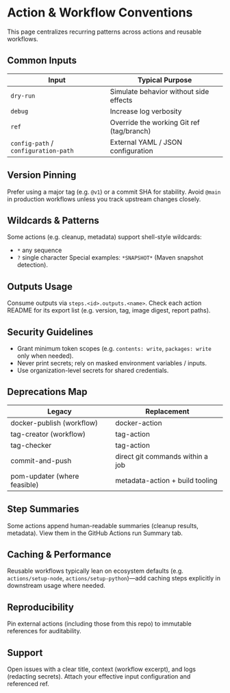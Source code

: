 # Action & Workflow Conventions

This page centralizes recurring patterns across actions and reusable workflows.

## Common Inputs

| Input                                | Typical Purpose                           |
| ------------------------------------ | ----------------------------------------- |
| `dry-run`                            | Simulate behavior without side effects    |
| `debug`                              | Increase log verbosity                    |
| `ref`                                | Override the working Git ref (tag/branch) |
| `config-path` / `configuration-path` | External YAML / JSON configuration        |

## Version Pinning

Prefer using a major tag (e.g. `@v1`) or a commit SHA for stability. Avoid `@main` in production workflows unless you track upstream changes closely.

## Wildcards & Patterns

Some actions (e.g. cleanup, metadata) support shell-style wildcards:

- `*` any sequence
- `?` single character
  Special examples: `*SNAPSHOT*` (Maven snapshot detection).

## Outputs Usage

Consume outputs via `steps.<id>.outputs.<name>`. Check each action README for its export list (e.g. version, tag, image digest, report paths).

## Security Guidelines

- Grant minimum token scopes (e.g. `contents: write`, `packages: write` only when needed).
- Never print secrets; rely on masked environment variables / inputs.
- Use organization-level secrets for shared credentials.

## Deprecations Map

| Legacy                       | Replacement                      |
| ---------------------------- | -------------------------------- |
| docker-publish (workflow)    | docker-action                    |
| tag-creator (workflow)       | tag-action                       |
| tag-checker                  | tag-action                       |
| commit-and-push              | direct git commands within a job |
| pom-updater (where feasible) | metadata-action + build tooling  |

## Step Summaries

Some actions append human-readable summaries (cleanup results, metadata). View them in the GitHub Actions run Summary tab.

## Caching & Performance

Reusable workflows typically lean on ecosystem defaults (e.g. `actions/setup-node`, `actions/setup-python`)—add caching steps explicitly in downstream usage where needed.

## Reproducibility

Pin external actions (including those from this repo) to immutable references for auditability.

## Support

Open issues with a clear title, context (workflow excerpt), and logs (redacting secrets). Attach your effective input configuration and referenced ref.
